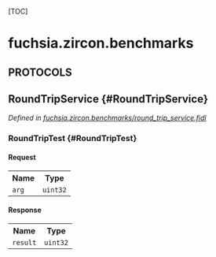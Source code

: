 [TOC]

# fuchsia.zircon.benchmarks


## **PROTOCOLS**

## RoundTripService {#RoundTripService}
*Defined in [fuchsia.zircon.benchmarks/round_trip_service.fidl](https://fuchsia.googlesource.com/fuchsia/+/master/garnet/bin/zircon_benchmarks/round_trip_service.fidl#8)*


### RoundTripTest {#RoundTripTest}


#### Request
<table>
    <tr><th>Name</th><th>Type</th></tr>
    <tr>
            <td><code>arg</code></td>
            <td>
                <code>uint32</code>
            </td>
        </tr></table>


#### Response
<table>
    <tr><th>Name</th><th>Type</th></tr>
    <tr>
            <td><code>result</code></td>
            <td>
                <code>uint32</code>
            </td>
        </tr></table>















